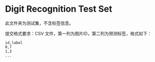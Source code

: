 # Digit Recognition Test Set

此文件夹为测试集，不含标签信息。

提交格式要求：CSV 文件，第一列为图片ID，第二列为预测标签，格式如下：

```
id,label
0,7
1,3
...
```